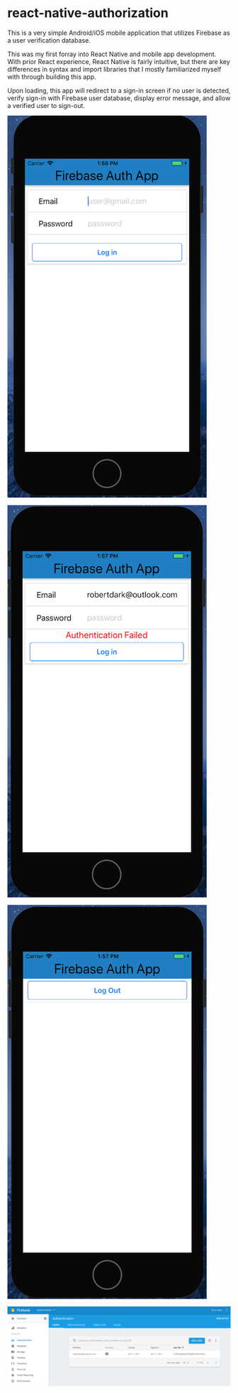 # react-native-authorization

This is a very simple Android/iOS mobile application that utilizes Firebase as a user verification database. 

This was my first forray into React Native and mobile app development. With prior React experience, React Native 
is fairly intuitive, but there are key differences in syntax and import libraries that I mostly familiarized myself with
through building this app. 

Upon loading, this app will redirect to a sign-in screen if no user is detected, verify sign-in with Firebase
user database, display error message, and allow a verified user to sign-out.

![login](screenshots/login.png "Description goes here")

![error](screenshots/error.png "Description goes here")

![sign-out](screenshots/logout.png "Description goes here")

![firebase](screenshots/firebase.png)
